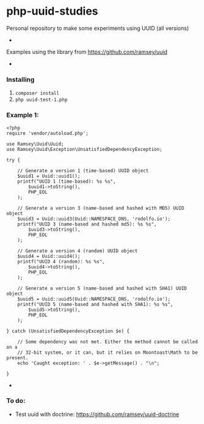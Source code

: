 # php-uuid-studies
Personal repository to make some experiments using UUID (all versions)

-

Examples using the library from https://github.com/ramsey/uuid

-

### Installing

1. `composer install`
2. `php uuid-test-1.php`

### Example 1:

```
<?php
require 'vendor/autoload.php';

use Ramsey\Uuid\Uuid;
use Ramsey\Uuid\Exception\UnsatisfiedDependencyException;

try {

    // Generate a version 1 (time-based) UUID object
    $uuid1 = Uuid::uuid1();
    printf("UUID 1 (time-based): %s %s", 
        $uuid1->toString(), 
        PHP_EOL
    ); 

    // Generate a version 3 (name-based and hashed with MD5) UUID object
    $uuid3 = Uuid::uuid3(Uuid::NAMESPACE_DNS, 'rodolfo.io');
    printf("UUID 3 (name-based and hashed md5): %s %s", 
        $uuid3->toString(), 
        PHP_EOL
    ); 

    // Generate a version 4 (random) UUID object
    $uuid4 = Uuid::uuid4();
    printf("UUID 4 (random): %s %s", 
        $uuid4->toString(), 
        PHP_EOL
    );

    // Generate a version 5 (name-based and hashed with SHA1) UUID object
    $uuid5 = Uuid::uuid5(Uuid::NAMESPACE_DNS, 'rodolfo.io');
    printf("UUID 5 (name-based and hashed with SHA1): %s %s", 
        $uuid5->toString(), 
        PHP_EOL
    );

} catch (UnsatisfiedDependencyException $e) {

    // Some dependency was not met. Either the method cannot be called on a
    // 32-bit system, or it can, but it relies on Moontoast\Math to be present.
    echo 'Caught exception: ' . $e->getMessage() . "\n";

}
```


-

### To do:

- Test uuid with doctrine: https://github.com/ramsey/uuid-doctrine
